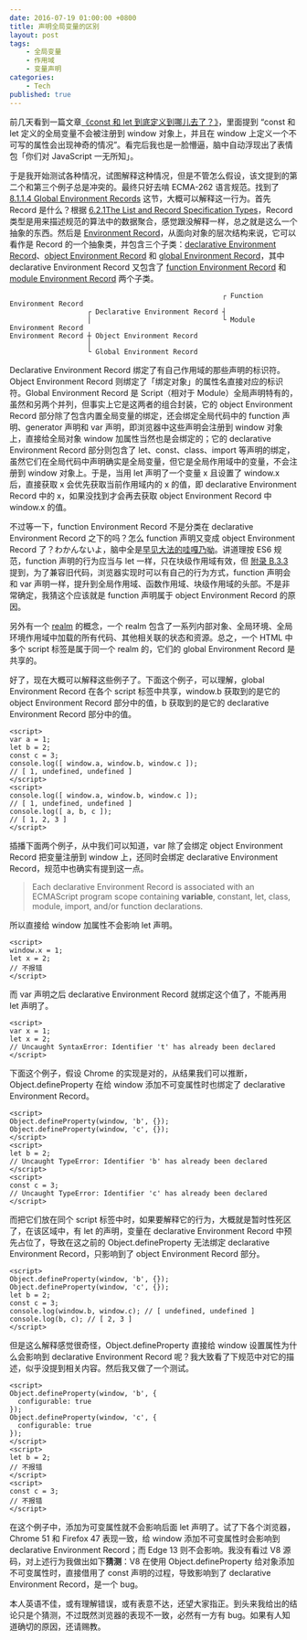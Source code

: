 ```yaml
---
date: 2016-07-19 01:00:00 +0800
title: 声明全局变量的区别
layout: post
tags:
    - 全局变量
    - 作用域
    - 变量声明
categories:
    - Tech
published: true
---
```

前几天看到一篇文章[《const 和 let 到底定义到哪儿去了？》](https://www.web-tinker.com/article/21348.html)，里面提到 <q>const 和 let 定义的全局变量不会被注册到 window 对象上，并且在 window 上定义一个不可写的属性会出现神奇的情况</q>。看完后我也是一脸懵逼，脑中自动浮现出了表情包「你们对 JavaScript 一无所知」。

<!-- more -->

于是我开始测试各种情况，试图解释这种情况，但是不管怎么假设，该文提到的第二个和第三个例子总是冲突的。最终只好去啃 ECMA-262 语言规范。找到了 [8.1.1.4 Global Environment Records](https://tc39.github.io/ecma262/#sec-global-environment-records) 这节，大概可以解释这一行为。首先 Record 是什么？根据 [6.2.1The List and Record Specification Types](https://tc39.github.io/ecma262/#sec-list-and-record-specification-type)，Record 类型是用来描述规范的算法中的数据聚合，感觉跟没解释一样，总之就是这么一个抽象的东西。然后是 [Environment Record](https://tc39.github.io/ecma262/#sec-environment-records)，从面向对象的层次结构来说，它可以看作是 Record 的一个抽象类，并包含三个子类：[declarative Environment Record](https://tc39.github.io/ecma262/#sec-declarative-environment-records)、[object Environment Record](https://tc39.github.io/ecma262/#sec-object-environment-records) 和 [global Environment Record](https://tc39.github.io/ecma262/#sec-global-environment-records)，其中 declarative Environment Record 又包含了 [function Environment Record](https://tc39.github.io/ecma262/#sec-function-environment-records) 和 [module Environment Record](https://tc39.github.io/ecma262/#sec-module-environment-records) 两个子类。

                                                        ┌ Function Environment Record
                       ┌ Declarative Environment Record ┤
                       │                                └ Module Environment Record
    Environment Record ┼ Object Environment Record
                       │
                       └ Global Environment Record

Declarative Environment Record 绑定了有自己作用域的那些声明的标识符。Object Environment Record 则绑定了「绑定对象」的属性名直接对应的标识符。Global Environment Record 是 Script（相对于 Module）全局声明特有的，虽然和另两个并列，但事实上它是这两者的组合封装，它的 object Environment Record 部分除了包含内置全局变量的绑定，还会绑定全局代码中的 function 声明、generator 声明和 var 声明，即浏览器中这些声明会注册到 window 对象上，直接给全局对象 window 加属性当然也是会绑定的；它的 declarative Environment Record 部分则包含了 let、const、class、import 等声明的绑定，虽然它们在全局代码中声明确实是全局变量，但它是全局作用域中的变量，不会注册到 window 对象上。于是，当用 let 声明了一个变量 x 且设置了 window.x 后，直接获取 x 会优先获取当前作用域内的 x 的值，即 declarative Environment Record 中的 x，如果没找到才会再去获取 object Environment Record 中 window.x 的值。

不过等一下，function Environment Record 不是分类在 declarative Environment Record 之下的吗？怎么 function 声明又变成 object Environment Record 了？<span lang="ja">わかんないよ</span>，脑中全是[早见大法的哇嘎乃呦](http://www.bilibili.com/video/av1723330/)。讲道理按 ES6 规范，function 声明的行为应当与 let 一样，只在块级作用域有效，但 [附录 B.3.3](https://tc39.github.io/ecma262/#sec-block-level-function-declarations-web-legacy-compatibility-semantics) 提到，为了兼容旧代码，浏览器实现时可以有自己的行为方式，function 声明会和 var 声明一样，提升到全局作用域、函数作用域、块级作用域的头部。不是非常确定，我猜这个应该就是 function 声明属于 object Environment Record 的原因。

另外有一个 [realm](https://tc39.github.io/ecma262/#realm) 的概念，一个 realm 包含了一系列内部对象、全局环境、全局环境作用域中加载的所有代码、其他相关联的状态和资源。总之，一个 HTML 中多个 script 标签是属于同一个 realm 的，它们的 global Environment Record 是共享的。

好了，现在大概可以解释这些例子了。下面这个例子，可以理解，global Environment Record 在各个 script 标签中共享，window.b 获取到的是它的 object Environment Record 部分中的值，b 获取到的是它的 declarative Environment Record 部分中的值。

    <script>
    var a = 1;
    let b = 2;
    const c = 3;
    console.log([ window.a, window.b, window.c ]);
    // [ 1, undefined, undefined ]
    </script>
    <script>
    console.log([ window.a, window.b, window.c ]);
    // [ 1, undefined, undefined ]
    console.log([ a, b, c ]);
    // [ 1, 2, 3 ]
    </script>

插播下面两个例子，从中我们可以知道，var 除了会绑定 object Environment Record 把变量注册到 window 上，还同时会绑定 declarative Environment Record，规范中也确实有提到这一点。

> Each declarative Environment Record is associated with an ECMAScript program scope containing **variable**, constant, let, class, module, import, and/or function declarations.

所以直接给 window 加属性不会影响 let 声明。

    <script>
    window.x = 1;
    let x = 2;
    // 不报错
    </script>

而 var 声明之后 declarative Environment Record 就绑定这个值了，不能再用 let 声明了。

    <script>
    var x = 1;
    let x = 2;
    // Uncaught SyntaxError: Identifier 't' has already been declared
    </script>

下面这个例子，假设 Chrome 的实现是对的，从结果我们可以推断，Object.defineProperty 在给 window 添加不可变属性时也绑定了 declarative Environment Record。

    <script>
    Object.defineProperty(window, 'b', {});
    Object.defineProperty(window, 'c', {});
    </script>
    <script>
    let b = 2;
    // Uncaught TypeError: Identifier 'b' has already been declared
    </script>
    <script>
    const c = 3;
    // Uncaught TypeError: Identifier 'c' has already been declared
    </script>

而把它们放在同个 script 标签中时，如果要解释它的行为，大概就是暂时性死区了，在该区域中，有 let 的声明，变量在 declarative Environment Record 中预先占位了，导致在这之前的 Object.defineProperty 无法绑定 declarative Environment Record，只影响到了 object Environment Record 部分。

    <script>
    Object.defineProperty(window, 'b', {});
    Object.defineProperty(window, 'c', {});
    let b = 2;
    const c = 3;
    console.log(window.b, window.c); // [ undefined, undefined ]
    console.log(b, c); // [ 2, 3 ]
    </script>

但是这么解释感觉很奇怪，Object.defineProperty 直接给 window 设置属性为什么会影响到 declarative Environment Record 呢？我大致看了下规范中对它的描述，似乎没提到相关内容。然后我又做了一个测试。

    <script>
    Object.defineProperty(window, 'b', {
      configurable: true
    });
    Object.defineProperty(window, 'c', {
      configurable: true
    });
    </script>
    <script>
    let b = 2;
    // 不报错
    </script>
    <script>
    const c = 3;
    // 不报错
    </script>

在这个例子中，添加为可变属性就不会影响后面 let 声明了。试了下各个浏览器，Chrome 51 和 Firefox 47 表现一致，给 window 添加不可变属性时会影响到 declarative Environment Record；而 Edge 13 则不会影响。我没有看过 V8 源码，对上述行为我做出如下**猜测**：V8 在使用 Object.defineProperty 给对象添加不可变属性时，直接借用了 const 声明的过程，导致影响到了 declarative Environment Record，是一个 bug。

本人英语不佳，或有理解错误，或有表意不达，还望大家指正。到头来我给出的结论只是个猜测，不过既然浏览器的表现不一致，必然有一方有 bug。如果有人知道确切的原因，还请赐教。
